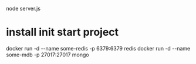 node server.js

# install init start project

docker run -d --name some-redis -p 6379:6379 redis
docker run -d --name some-mdb -p 27017:27017 mongo
